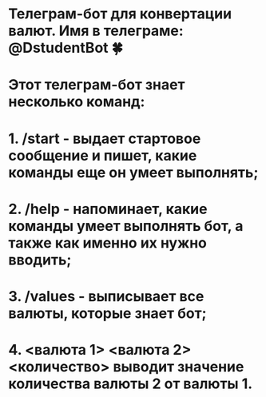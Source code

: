 # Телеграм-бот для конвертации валют. Имя в телеграме: @DstudentBot :four_leaf_clover:
# Этот телеграм-бот знает несколько команд:
# 1. /start  - выдает стартовое сообщение и пишет, какие команды еще он умеет выполнять;
# 2. /help -  напоминает, какие команды умеет выполнять бот, а также как именно их нужно вводить;
# 3. /values -  выписывает все валюты, которые знает бот;
# 4. <валюта 1> <валюта 2> <количество> выводит значение количества валюты 2 от валюты 1.
